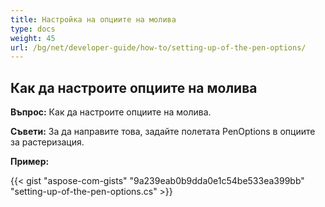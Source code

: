 ```yaml
---
title: Настройка на опциите на молива
type: docs
weight: 45
url: /bg/net/developer-guide/how-to/setting-up-of-the-pen-options/
---
```


## **Как да настроите опциите на молива**

**Въпрос:** Как да настроите опциите на молива.

**Съвети:** За да направите това, задайте полетата PenOptions в опциите за растеризация.

**Пример:**

{{< gist "aspose-com-gists" "9a239eab0b9dda0e1c54be533ea399bb" "setting-up-of-the-pen-options.cs" >}}
